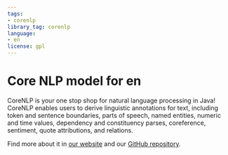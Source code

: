 ```yaml
---
tags:
- corenlp
library_tag: corenlp
language:
- en
license: gpl
---
```


# Core NLP model for en

CoreNLP is your one stop shop for natural language processing in Java! CoreNLP enables users to derive linguistic annotations for text, including token and sentence boundaries, parts of speech, named entities, numeric and time values, dependency and constituency parses, coreference, sentiment, quote attributions, and relations.

Find more about it in [our website](https://stanfordnlp.github.io/CoreNLP) and our [GitHub repository](https://github.com/stanfordnlp/CoreNLP).
